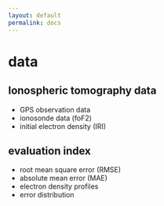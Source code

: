 ```yaml
---
layout: default
permalink: docs
---
```


# data


## Ionospheric tomography data

- GPS observation data  
- ionosonde data (foF2)
- initial electron density (IRI)

## evaluation index

- root mean square error (RMSE)
- absolute mean error (MAE)
- electron density profiles
- error distribution
